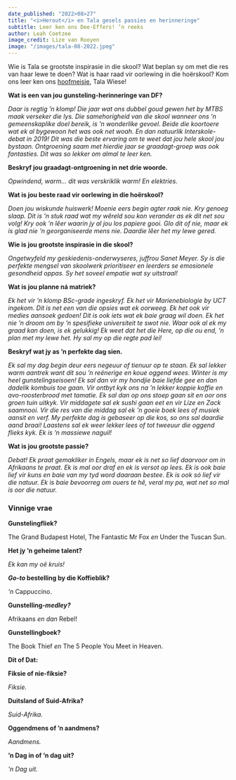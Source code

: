 ```yaml
---
date_published: "2022>08>27"
title: "<i>Herout</i> en Tala gesels passies en herinneringe"
subtitle: Leer ken ons Dee-Effers! ’n reeks
author: Leah Coetzee
image_credit: Lize van Rooyen
image: "/images/tala-08-2022.jpeg"
---
```


Wie is Tala se grootste inspirasie in die skool? Wat beplan sy om met die res van haar lewe te doen? Wat is haar raad vir oorlewing in die hoërskool? Kom ons leer ken ons [hoofmeisie](/artikel/hoofleiers-sien-uit-na-2022-en-ontvangs-van-nuwe-graadagts "Hoofleiers sien uit na 2022 en ontvangs van nuwe graadagts"), Tala Wiese!

**Wat is een van jou gunsteling-herinneringe van DF?**

_Daar is regtig ’n klomp! Die jaar wat ons dubbel goud gewen het by MTBS maak verseker die lys. Die samehorigheid van die skool wanneer ons ’n gemeenskaplike doel bereik, is ’n wonderlike gevoel. Beide die koortoere wat ek al bygewoon het was ook net woah. En dan natuurlik Interskole-debat in 2019! Dit was die beste ervaring om te weet dat jou hele skool jou bystaan. Ontgroening saam met hierdie jaar se graadagt-groep was ook fantasties. Dit was so lekker om almal te leer ken._

**Beskryf jou graadagt-ontgroening in net drie woorde.**

_Opwindend, warm… dit was verskriklik warm! En elektries._

**Wat is jou beste raad vir oorlewing in die hoërskool?**

_Doen jou wiskunde huiswerk! Moenie eers begin agter raak nie. Kry genoeg slaap. Dit is ’n stuk raad wat my wêreld sou kon verander as ek dit net sou volg! Kry ook ’n lêer waarin jy al jou los papiere gooi. Glo dit of nie, maar ek is glad nie ’n georganiseerde mens nie. Daardie lêer het my lewe gered._

**Wie is jou grootste inspirasie in die skool?**

_Ongetwyfeld my geskiedenis-onderwyseres, juffrou Sanet Meyer. Sy is die perfekte mengsel van skoolwerk prioritiseer en leerders se emosionele gesondheid oppas. Sy het soveel empatie wat sy uitstraal!_

**Wat is jou planne ná matriek?**

_Ek het vir ’n klomp BSc-grade ingeskryf. Ek het vir Marienebiologie by UCT ingekom. Dit is net een van die opsies wat ek oorweeg. Ek het ook vir medies aansoek gedoen! Dit is ook iets wat ek baie graag wil doen. Ek het nie ’n droom om by ’n spesifieke universiteit te swot nie. Waar ook al ek my graad kan doen, is ek gelukkig! Ek weet dat het die Here, op die ou end, ’n plan met my lewe het. Hy sal my op die regte pad lei!_

**Beskryf wat jy as ’n perfekte dag sien.**

_Ek sal my dag begin deur eers negeuur of tienuur op te staan. Ek sal lekker warm aantrek want dit sou ’n reënerige en koue oggend wees. Winter is my heel gunstelingseisoen! Ek sal dan vir my hondjie baie liefde gee en dan dadelik kombuis toe gaan. Vir ontbyt kyk ons na ’n lekker koppie koffie en avo-roosterbrood met tamatie. Ek sal dan op ons stoep gaan sit en oor ons groen tuin uitkyk. Vir middagete sal ek sushi gaan eet en vir Lize en Zack saamnooi. Vir die res van die middag sal ek ’n goeie boek lees of musiek aansit en verf. My perfekte dag is gebaseer op die kos, so ons sal daardie aand braai! Laastens sal ek weer lekker lees of tot tweeuur die oggend flieks kyk. Ek is ’n massiewe naguil!_

**Wat is jou grootste passie?**

_Debat! Ek praat gemakliker in Engels, maar ek is net so lief daarvoor om in Afrikaans te praat. Ek is mal oor draf en ek is versot op lees. Ek is ook baie lief vir kuns en baie van my tyd word daaraan bestee. Ek is ook só lief vir die natuur. Ek is baie bevoorreg om ouers te hê, veral my pa, wat net so mal is oor die natuur._

### Vinnige vrae

**Gunstelingfliek?**

The Grand Budapest Hotel, The Fantastic Mr Fox _en_ Under the Tuscan Sun.

**Het jy ’n geheime talent?**

_Ek kan my oë kruis!_

**_Go-to_ bestelling by die Koffieblik?**

_’n_ Cappuccino.

**Gunstelling-_medley?_**

Afrikaans _en dan_ Rebel!

**Gunstellingboek?**

The Book Thief _en_ The 5 People You Meet in Heaven.

**Dit of Dat:**

**Fiksie of nie-fiksie?**

_Fiksie._

**Duitsland of Suid-Afrika?**

_Suid-Afrika._

**Oggendmens of ’n aandmens?**

_Aandmens._

**’n Dag in of ’n dag uit?**

_’n Dag uit._
